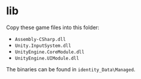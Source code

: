 # lib

Copy these game files into this folder:
- `Assembly-CSharp.dll`
- `Unity.InputSystem.dll`
- `UnityEngine.CoreModule.dll`
- `UnityEngine.UIModule.dll`

The binaries can be found in `identity_Data\Managed`.

